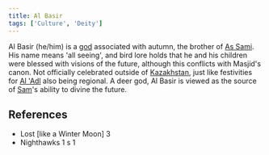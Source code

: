 ```yaml
---
title: Al Basir
tags: ['Culture', 'Deity']
---
```


Al Basir (he/him) is a [god](wiki/gods.md) associated with autumn, the brother of [As Sami](wiki/as-sami.md). His name means 'all seeing', and bird lore holds that he and his children were blessed with visions of the future, although this conflicts with Masjid's canon. Not officially celebrated outside of [Kazakhstan](wiki/kazakhstan.md), just like festivities for [Al 'Adl](wiki/al-adl.md) also being regional. A deer god, Al Basir is viewed as the source of [Sam](wiki/sam.md)'s ability to divine the future.

## References
- Lost \[like a Winter Moon\] 3
- Nighthawks 1
s 1
